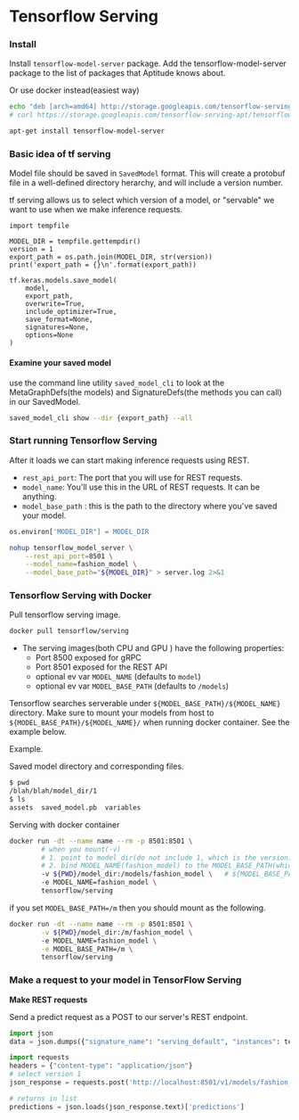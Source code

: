 # Tensorflow Serving


### Install
Install ```tensorflow-model-server``` package. Add the tensorflow-model-server package to the list of packages that Aptitude knows about. 

Or use docker instead(easiest way)
```bash
echo "deb [arch=amd64] http://storage.googleapis.com/tensorflow-serving-apt stable tensorflow-model-server tensorflow-model-server-universal" | sudo tee /etc/apt/sources.list.d/tensorflow-serving.list && \
# curl https://storage.googleapis.com/tensorflow-serving-apt/tensorflow-serving.release.pub.gpg | sudo apt-key add -

apt-get install tensorflow-model-server
```

### Basic idea of tf serving
Model file should be saved in ```SavedModel``` format. This will create a protobuf file in a well-defined directory herarchy, and will include a version number. 

tf serving allows us to select which version of a model, or "servable" we want to use when we make inference requests. 

```
import tempfile 

MODEL_DIR = tempfile.gettempdir()
version = 1
export_path = os.path.join(MODEL_DIR, str(version))
print('export_path = {}\n'.format(export_path))

tf.keras.models.save_model(
    model,
    export_path,
    overwrite=True,
    include_optimizer=True,
    save_format=None,
    signatures=None,
    options=None
)
```

#### Examine your saved model
use the command line utility ```saved_model_cli``` to look at the MetaGraphDefs(the models) and SignatureDefs(the methods you can call) in our SavedModel. 

```bash
saved_model_cli show --dir {export_path} --all
```

### Start running Tensorflow Serving
After it loads we can start making inference requests using REST. 
* ```rest_api_port```: The port that you will use for REST requests.
* ```model_name```: You'll use this in the URL of REST requests. It can be anything.
* ```model_base_path``` : this is the path to the directory where you've saved your model. 


```python
os.environ['MODEL_DIR"] = MODEL_DIR
```

```bash
nohup tensorflow_model_server \
    --rest_api_port=8501 \
    --model_name=fashion_model \
    --model_base_path="${MODEL_DIR}" > server.log 2>&1
```


### Tensorflow Serving with Docker

Pull tensorflow serving image.
``` bash
docker pull tensorflow/serving
```

* The serving images(both CPU and GPU ) have the following properties:
  * Port 8500 exposed for gRPC
  * Port 8501 exposed for the REST API
  * optional ev var ```MODEL_NAME``` (defaults to ```model```)
  * optional ev var ```MODEL_BASE_PATH``` (defaults to ```/models```) 

Tensorflow searches serverable under ```${MODEL_BASE_PATH}/${MODEL_NAME}``` directory. Make sure to mount your models from host to ```${MODEL_BASE_PATH}/${MODEL_NAME}/``` when running docker container. See the example below.


Example.

Saved model directory and corresponding files.
```bash
$ pwd
/blah/blah/model_dir/1
$ ls
assets  saved_model.pb  variables
```

Serving with docker container
```bash
docker run -dt --name name --rm -p 8501:8501 \
        # when you mount(-v)
        # 1. point to model_dir(do not include 1, which is the version)
        # 2. bind MODEL_NAME(fashion_model) to the MODEL_BASE_PATH(which is /models (default)) -> /models/fashion_model
        -v ${PWD}/model_dir:/models/fashion_model \   # ${MODEL_BASE_PATH}/${MODEL_NAME} 
        -e MODEL_NAME=fashion_model \
        tensorflow/serving 
```
if you set ```MODEL_BASE_PATH=/m``` then you should mount as the following.
```bash
docker run -dt --name name --rm -p 8501:8501 \
        -v ${PWD}/model_dir:/m/fashion_model \   
        -e MODEL_NAME=fashion_model \
        -e MODEL_BASE_PATH=/m \
        tensorflow/serving 
```

### Make a request to your model in TensorFlow Serving

**Make REST requests**

Send a predict request as a POST to our server's REST endpoint. 

```python
import json
data = json.dumps({"signature_name": "serving_default", "instances": test_images[0:3].tolist()})

import requests
headers = {"content-type": "application/json"}
# select version 1
json_response = requests.post('http://localhost:8501/v1/models/fashion_model:predict', data = data, headers=headers)

# returns in list
predictions = json.loads(json_response.text)['predictions']
```


